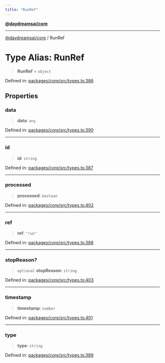```yaml
---
title: "RunRef"
---
```


[**@daydreamsai/core**](./api-reference.md)

***

[@daydreamsai/core](./api-reference.md) / RunRef

# Type Alias: RunRef

> **RunRef** = `object`

Defined in: [packages/core/src/types.ts:386](https://github.com/dojoengine/daydreams/blob/877d54c3d7a1ffa2e1fe799ae3402216c969af05/packages/core/src/types.ts#L386)

## Properties

### data

> **data**: `any`

Defined in: [packages/core/src/types.ts:390](https://github.com/dojoengine/daydreams/blob/877d54c3d7a1ffa2e1fe799ae3402216c969af05/packages/core/src/types.ts#L390)

***

### id

> **id**: `string`

Defined in: [packages/core/src/types.ts:387](https://github.com/dojoengine/daydreams/blob/877d54c3d7a1ffa2e1fe799ae3402216c969af05/packages/core/src/types.ts#L387)

***

### processed

> **processed**: `boolean`

Defined in: [packages/core/src/types.ts:402](https://github.com/dojoengine/daydreams/blob/877d54c3d7a1ffa2e1fe799ae3402216c969af05/packages/core/src/types.ts#L402)

***

### ref

> **ref**: `"run"`

Defined in: [packages/core/src/types.ts:388](https://github.com/dojoengine/daydreams/blob/877d54c3d7a1ffa2e1fe799ae3402216c969af05/packages/core/src/types.ts#L388)

***

### stopReason?

> `optional` **stopReason**: `string`

Defined in: [packages/core/src/types.ts:403](https://github.com/dojoengine/daydreams/blob/877d54c3d7a1ffa2e1fe799ae3402216c969af05/packages/core/src/types.ts#L403)

***

### timestamp

> **timestamp**: `number`

Defined in: [packages/core/src/types.ts:401](https://github.com/dojoengine/daydreams/blob/877d54c3d7a1ffa2e1fe799ae3402216c969af05/packages/core/src/types.ts#L401)

***

### type

> **type**: `string`

Defined in: [packages/core/src/types.ts:389](https://github.com/dojoengine/daydreams/blob/877d54c3d7a1ffa2e1fe799ae3402216c969af05/packages/core/src/types.ts#L389)
